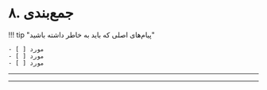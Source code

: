 <!--
CO_OP_TRANSLATOR_METADATA:
{
  "original_hash": "ef7f514ede16a170411752b56bedaa5a",
  "translation_date": "2025-09-24T10:55:23+00:00",
  "source_file": "workshop/docs/instructions/7-Wrap-up.md",
  "language_code": "fa"
}
-->
# ۸. جمع‌بندی

!!! tip "پیام‌های اصلی که باید به خاطر داشته باشید"

    - [ ] مورد
    - [ ] مورد
    - [ ] مورد

---

---


